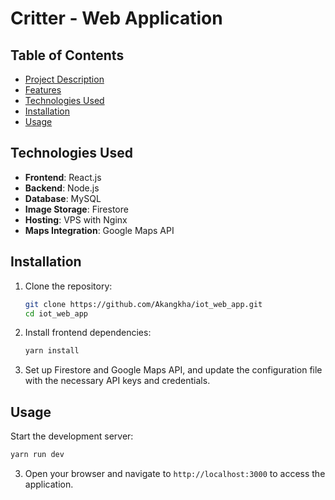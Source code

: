 # Critter  - Web Application
<!--
![image](https://github.com/user-attachments/assets/68111b9b-f580-4967-91b1-feeea8ff291a) -->

## Table of Contents
- [Project Description](#project-description)
- [Features](#features)
- [Technologies Used](#technologies-used)
- [Installation](#installation)
- [Usage](#usage)

<!--
## Project Description
Dedicated to animal welfare. This innovative web application, built by our team, aims to foster community efforts in caring for street animals. The application is designed to help users place and manage bowls of food and water for street animals, ensuring continuous care and sustenance. Users can also track their pets and street animals they care for using QR tags generated by the website.



## Features
- **Bowl System**: Users can place bowls at specific locations, manually enter details or enable location services for automatic coordinates.
  ![image](https://github.com/user-attachments/assets/b6a98fac-5496-4b8e-9edf-eab2450d9036)

- **Dashboard with Google Maps API**: Spot different bowl locations in the area.
  ![image](https://github.com/user-attachments/assets/71914f84-6c77-4600-a108-c4c32d7eb4f1)
  
- **Dashboard with Pets and User details**: Keep track of pets details and user details.
  ![image](https://github.com/user-attachments/assets/6edbb729-c07f-4986-b9f7-2dfc7bfe0a6e)

- **Community Effort**: Users can view nearby bowls and take the initiative to refill them.
  ![image](https://github.com/user-attachments/assets/fdeed277-9b8d-4ca7-953d-878af2468152)

- **QR Tags**: Generate QR tags to track pets and street animals.
  ![image](https://github.com/user-attachments/assets/9d6a2856-c629-4aa2-85f4-479b189146c6)

- **Image Storage**: Uses Firestore to store images of bowls and animals. -->

## Technologies Used
- **Frontend**: React.js
- **Backend**: Node.js
- **Database**: MySQL
- **Image Storage**: Firestore
- **Hosting**: VPS with Nginx
- **Maps Integration**: Google Maps API

## Installation
1. Clone the repository:
   ```bash
   git clone https://github.com/Akangkha/iot_web_app.git
   cd iot_web_app
   ```

2. Install frontend dependencies:
   ```bash
   yarn install
   ```

5. Set up Firestore and Google Maps API, and update the configuration file with the necessary API keys and credentials.

## Usage
 Start the development server:
   ```bash
   yarn run dev
   ```

3. Open your browser and navigate to `http://localhost:3000` to access the application.

<!--
### Important Note
The current repository is a new version created for public access, while the original repository with 42 commits is kept private for security reasons. Therefore, the number of commits here does not reflect the complete history and development effort of the project of the developer. The original repository includes extensive development and iteration, demonstrating the full progression of the application. -->
